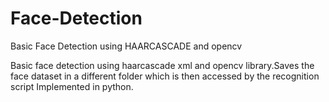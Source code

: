 # Face-Detection
Basic Face Detection using HAARCASCADE and opencv

Basic face detection using haarcascade xml and opencv library.Saves the face dataset in a different folder which is then accessed by the recognition script
Implemented in python.

